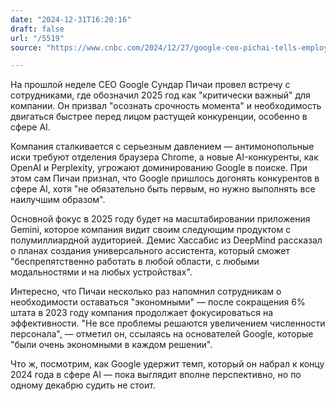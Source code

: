 ```yaml
---
date: "2024-12-31T16:20:16"
draft: false
url: "/5519"
source: "https://www.cnbc.com/2024/12/27/google-ceo-pichai-tells-employees-the-stakes-are-high-for-2025.html"

---
```


На прошлой неделе CEO Google Сундар Пичаи провел встречу с сотрудниками, где обозначил 2025 год как "критически важный" для компании. Он призвал "осознать срочность момента" и необходимость двигаться быстрее перед лицом растущей конкуренции, особенно в сфере AI.

Компания сталкивается с серьезным давлением — антимонопольные иски требуют отделения браузера Chrome, а новые AI-конкуренты, как OpenAI и Perplexity, угрожают доминированию Google в поиске. При этом сам Пичаи признал, что Google пришлось догонять конкурентов в сфере AI, хотя "не обязательно быть первым, но нужно выполнять все наилучшим образом".

Основной фокус в 2025 году будет на масштабировании приложения Gemini, которое компания видит своим следующим продуктом с полумиллиардной аудиторией. Демис Хассабис из DeepMind рассказал о планах создания универсального ассистента, который сможет "беспрепятственно работать в любой области, с любыми модальностями и на любых устройствах".

Интересно, что Пичаи несколько раз напомнил сотрудникам о необходимости оставаться "экономными" — после сокращения 6% штата в 2023 году компания продолжает фокусироваться на эффективности. "Не все проблемы решаются увеличением численности персонала", — отметил он, ссылаясь на основателей Google, которые "были очень экономными в каждом решении".

Что ж, посмотрим, как Google удержит темп, который он набрал к концу 2024 года в сфере AI — пока выглядит вполне перспективно, но по одному декабрю судить не стоит.
